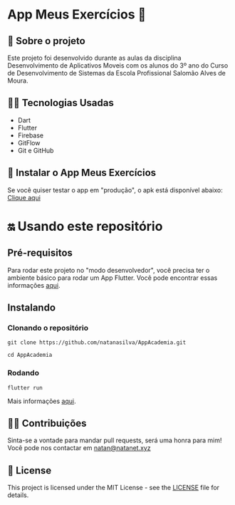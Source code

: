 # App Meus Exercícios 💪

## 🧐 Sobre o projeto
Este projeto foi desenvolvido durante as aulas da disciplina Desenvolvimento de 
Aplicativos Moveis com os alunos do 3º ano do Curso de Desenvolvimento de Sistemas da Escola Profissional Salomão Alves de Moura.

## 👩‍💻 Tecnologias Usadas

- Dart
- Flutter
- Firebase
- GitFlow
- Git e GitHub

## 📲 Instalar o App Meus Exercícios
Se você quiser testar o app em "produção", o apk está disponível abaixo: 
[Clique aqui](https://play.google.com/store/apps/details?id=xyz.natanet.gymapp.flutter_gymapp)

# 🔛 Usando este repositório
## Pré-requisitos 
Para rodar este projeto no "modo desenvolvedor", você precisa ter o ambiente básico para rodar um App Flutter. Você pode encontrar essas informações [aqui](https://flutter.dev/docs/get-started/install).

## Instalando 
### Clonando o repositório
```
git clone https://github.com/natanasilva/AppAcademia.git

cd AppAcademia
```

### Rodando 
```
flutter run
```
Mais informações [aqui](https://flutter.dev/docs/get-started/test-drive?tab=vscode).

## 🤜🤛 Contribuições
Sinta-se a vontade para mandar pull requests, será uma honra para mim! Você pode nos contactar em [natan@natanet.xyz](mailto:natan@natanet.xyz)


## 📜 License
This project is licensed under the MIT License - see the [LICENSE](https://github.com/warleys14/S-Compras/blob/master/LICENSE) file for details.
